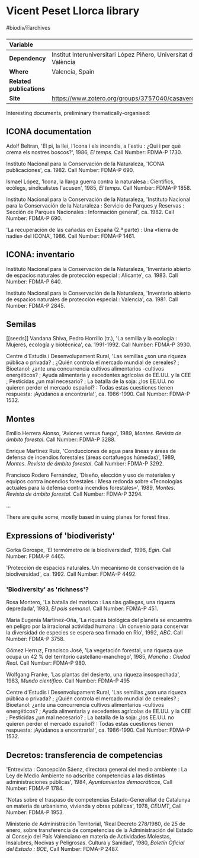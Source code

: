 # Vicent Peset Llorca library
#biodiv/🗄archives 

|   Variable     |  |
|:--------------|:-----------|
| **Dependency**				| 	Institut Interuniversitari López Piñero, Universitat de València		 | 
| **Where**				| Valencia, Spain	 | 
| **Related publications**				| 	 | 
| **Site** 					| https://www.zotero.org/groups/3757040/casaverda | 


Interesting documents, preliminary thematically-organised:


## ICONA documentation
Adolf Beltran, 'El pi, la llei, l'Icona i els incendis, a l'estiu : ¿Qui i per què crema els nostres boscos?', 1986, *El temps*. Call Number: FDMA-P 1730.

Instituto Nacional para la Conservación de la Naturaleza, 'ICONA publicaciones', ca. 1982. Call Number: FDMA-P 690.

Ismael López, 'Icona, la llarga guerra contra la naturalesa : Científics, ecòlegs, sindicalistes l'acusen', 1985, *El temps*. Call Number: FDMA-P 1858.

Instituto Nacional para la Conservación de la Naturaleza, 'Instituto Nacional para la Conservación de la Naturaleza : Servicio de Parques y Reservas : Sección de Parques Nacionales : Información general', ca. 1982. Call Number: FDMA-P 690.

'La recuperación de las cañadas en España (2.ª parte) : Una «tierra de nadie» del ICONA', 1986. Call Number: FDMA-P 1461.

## ICONA: inventario
Instituto Nacional para la Conservación de la Naturaleza, 'Inventario abierto de espacios naturales de protección especial : Alicante', ca. 1983. Call Number: FDMA-P 640. 


Instituto Nacional para la Conservación de la Naturaleza, 'Inventario abierto de espacios naturales de protección especial : Valencia', ca. 1981. Call Number: FDMA-P 2845. 

## Semilas
[[seeds]]
Vandana Shiva, Pedro Horrillo (tr.), 'La semilla y la ecología : Mujeres, ecología y biotécnica', ca. 1991-1992. Call Number: FDMA-P 3930. 

Centre d'Estudis i Desenvolupament Rural, 'Las semillas ¿son una riqueza pública o privada? ; ¿Quién controla el mercado mundial de cereales? ; Bioetanol: ¿ante una concurrencia cultivos alimentarios -cultivos energéticos? ; Ayuda alimentaria y excedentes agrícolas de EE.UU. y la CEE ; Pesticidas ¿un mal necesario? ; La batalla de la soja: ¿los EE.UU. no quieren perder el mercado español? : Todas estas cuestiones tienen respuesta: ¡Ayúdanos a encontrarla!', ca. 1986-1990. Call Number: FDMA-P 1532. 

## Montes
Emilio Herrera Alonso, 'Aviones versus fuego', 1989, *Montes. Revista de ámbito forestal*. Call Number: FDMA-P 3288. 

Enrique Martínez Ruiz, 'Conducciones de agua para líneas y áreas de defensa de incendios forestales (áreas cortafuegos húmedas)', 1989, *Montes. Revista de ámbito forestal*. Call Number: FDMA-P 3292. 

Francisco Rodero Fernández, 'Diseño, elección y uso de materiales y equipos contra incendios forestales : Mesa redonda sobre «Tecnologías actuales para la defensa contra incendios forestales»', 1989, *Montes. Revista de ámbito forestal*. Call Number: FDMA-P 3294.

...

There are quite some, mostly based in using planes for forest fires.

## Expressions of 'biodiveristy'
Gorka Gorospe, 'El termómetro de la biodiversidad', 1996, *Egin*. Call Number: FDMA-P 4465.

'Protección de espacios naturales. Un mecanismo de conservación de la biodiversidad', ca. 1992. Call Number: FDMA-P 4492.

### 'Biodiversity' as 'richness'?
Rosa Montero, 'La batalla del marisco : Las rías gallegas, una riqueza depredada', 1983, *El país semanal*. Call Number: FDMA-P 451.

María Eugenia Martínez-Oña, 'La riqueza biológica del planeta se encuentra en peligro por la irracional actividad humana : Un convenio para conservar la diversidad de especies se espera sea firmado en Río', 1992, *ABC*. Call Number: FDMA-P 3758.

Gómez Herruz, Francisco José, 'La vegetación forestal, una riqueza que ocupa un 42 % del territorio castellano-manchego', 1985, *Mancha : Ciudad Real*. Call Number: FDMA-P 980.

Wolfgang Franke, 'Las plantas del desierto, una riqueza insospechada', 1983, *Mundo científico*. Call Number: FDMA-P 495

Centre d'Estudis i Desenvolupament Rural, 'Las semillas ¿son una riqueza pública o privada? ; ¿Quién controla el mercado mundial de cereales? ; Bioetanol: ¿ante una concurrencia cultivos alimentarios -cultivos energéticos? ; Ayuda alimentaria y excedentes agrícolas de EE.UU. y la CEE ; Pesticidas ¿un mal necesario? ; La batalla de la soja: ¿los EE.UU. no quieren perder el mercado español? : Todas estas cuestiones tienen respuesta: ¡Ayúdanos a encontrarla!', ca. 1986-1990. Call Number: FDMA-P 1532. 

## Decretos: transferencia de competencias

'Entrevista : Concepción Sáenz, directora general del medio ambiente : La Ley de Medio Ambiente no adscribe competencias a las distintas administraciones públicas', 1984, *Ayuntamientos democráticos*, Call Number: FDMA-P 1784. 

'Notas sobre el traspaso de competencias Estado-Generalitat de Catalunya en materia de urbanismo, vivienda y obras públicas', 1978, *CEUMT*, Call Number: FDMA-P 1953.

Ministerio de Administración Territorial, 'Real Decreto 278/1980, de 25 de enero, sobre transferencia de competencias de la Administración del Estado al Consejo del País Valenciano en materia de Actividades Molestas, Insalubres, Nocivas y Peligrosas. Cultura y Sanidad', 1980, *Boletín Oficial del Estado : BOE*, Call Number: FDMA-P 2487. 
